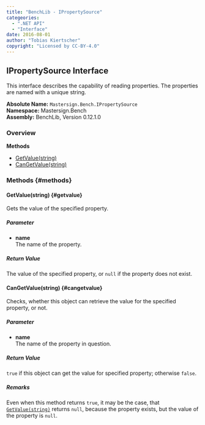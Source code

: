 ```yaml
---
title: "BenchLib - IPropertySource"
categeories:
  - ".NET API"
  - "Interface"
date: 2016-08-01
author: "Tobias Kiertscher"
copyright: "Licensed by CC-BY-4.0"
---
```


## IPropertySource Interface
This interface describes the capability of reading properties. The properties are named with a unique string. 

**Absolute Name:** `Mastersign.Bench.IPropertySource`  
**Namespace:** Mastersign.Bench  
**Assembly:** BenchLib, Version 0.12.1.0



### Overview
**Methods**

* [GetValue(string)](#getvalue)
* [CanGetValue(string)](#cangetvalue)

### Methods {#methods}

#### GetValue(string) {#getvalue}
Gets the value of the specified property. 

##### Parameter

* **name**  
  The name of the property.

##### Return Value
The value of the specified property, or `null` if the property does not exist.

#### CanGetValue(string) {#cangetvalue}
Checks, whether this object can retrieve the value for the specified property, or not. 

##### Parameter

* **name**  
  The name of the property in question.

##### Return Value
`true` if this object can get the value for specified property; otherwise `false`.

##### Remarks
Even when this method returns `true`, it may be the case, that  [`GetValue(string)`](/clr-api/mastersign-bench-ipropertysource/#getvalue) returns `null`, because the property exists, but the value of the property is `null`. 

